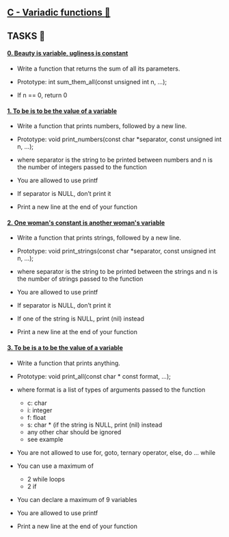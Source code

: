## [C - Variadic functions :file_folder:](0x10-variadic_functions)


## TASKS :page_with_curl:

#### [0. Beauty is variable, ugliness is constant](0-sum_them_all.c)

* Write a function that returns the sum of all its parameters.

* Prototype: int sum_them_all(const unsigned int n, ...);
* If n == 0, return 0

#### [1. To be is to be the value of a variable](1-print_numbers.c)

* Write a function that prints numbers, followed by a new line.

* Prototype: void print_numbers(const char *separator, const unsigned int n, ...);
* where separator is the string to be printed between numbers
and n is the number of integers passed to the function
* You are allowed to use printf
* If separator is NULL, don’t print it
* Print a new line at the end of your function

#### [2. One woman's constant is another woman's variable](2-print_strings.c)

* Write a function that prints strings, followed by a new line.

* Prototype: void print_strings(const char *separator, const unsigned int n, ...);
* where separator is the string to be printed between the strings
and n is the number of strings passed to the function
* You are allowed to use printf
* If separator is NULL, don’t print it
* If one of the string is NULL, print (nil) instead
* Print a new line at the end of your function

#### [3. To be is a to be the value of a variable](3-print_all.c)

* Write a function that prints anything.

* Prototype: void print_all(const char * const format, ...);
* where format is a list of types of arguments passed to the function
	* c: char
	* i: integer
	* f: float
	* s: char * (if the string is NULL, print (nil) instead
	* any other char should be ignored
	* see example
* You are not allowed to use for, goto, ternary operator, else, do ... while
* You can use a maximum of
	* 2 while loops
	* 2 if
* You can declare a maximum of 9 variables
* You are allowed to use printf
* Print a new line at the end of your function
